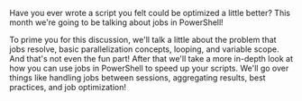 Have you ever wrote a script you felt could be optimized a little better? This month we're going to be talking about jobs in PowerShell!

To prime you for this discussion, we'll talk a little about the problem that jobs resolve, basic parallelization concepts, looping, and variable scope.
And that's not even the fun part! After that we'll take a more in-depth look at how you can use jobs in PowerShell to speed up your scripts. We'll go over things like handling jobs between sessions, aggregating results, best practices, and job optimization!
